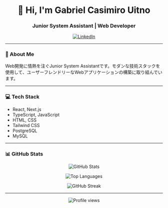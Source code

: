 <h1 align="center">👋 Hi, I'm Gabriel Casimiro Uitno</h1>
<h3 align="center">Junior System Assistant | Web Developer</h3>

<p align="center">
  <a href="https://www.linkedin.com/in/gabriel-casimiro-utino-b5924a249/">
    <img src="https://img.shields.io/badge/LinkedIn-0077B5?style=for-the-badge&logo=linkedin&logoColor=white" alt="LinkedIn"/>
  </a>
</p>

---

### 🚀 About Me

Web開発に情熱を注ぐJunior System Assistantです。モダンな技術スタックを使用して、ユーザーフレンドリーなWebアプリケーションの構築に取り組んでいます。

---

### 💻 Tech Stack

- React, Next.js
- TypeScript, JavaScript
- HTML, CSS
- Tailwind CSS
- PostgreSQL
- MySQL

---

### 📊 GitHub Stats

<p align="center">
  <img src="https://github-readme-stats.vercel.app/api?username=utinogabriel-code&show_icons=true&theme=tokyonight" alt="GitHub Stats" />
</p>

<p align="center">
  <img src="https://github-readme-stats.vercel.app/api/top-langs/?username=utinogabriel-code&layout=compact&theme=tokyonight" alt="Top Languages" />
</p>

<p align="center">
  <img src="https://github-readme-streak-stats.herokuapp.com/?user=utinogabriel-code&theme=tokyonight" alt="GitHub Streak" />
</p>

---

<p align="center">
  <img src="https://komarev.com/ghpvc/?username=utinogabriel-code&color=blueviolet&style=flat-square&label=Profile+Views" alt="Profile views" />
</p>
